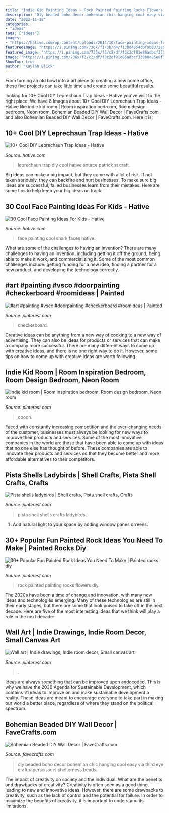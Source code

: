 ```yaml
---
title: "Indie Kid Painting Ideas ~ Rock Painted Painting Rocks Flowers Diy"
description: "Diy beaded boho decor bohemian chic hanging cool easy via third eye craftpaperscissors shelterness beads"
date: "2022-11-18"
categories:
- "ideas"
tags: ["ideas"]
images:
- "https://hative.com/wp-content/uploads/2014/10/face-painting-ideas-for-kids/12-shark.jpg"
featuredImage: "https://i.pinimg.com/736x/f1/3b/d4/f13bd4654c0f9b0372e54335d780d2e0.jpg"
featured_image: "https://i.pinimg.com/736x/f3/c2/df/f3c2df81e86adbcf330b0e05e0f3b4b7--shells.jpg"
image: "https://i.pinimg.com/736x/f3/c2/df/f3c2df81e86adbcf330b0e05e0f3b4b7--shells.jpg"
ShowToc: true
author: "Kaylah Blick"
---
```



From turning an old bowl into a art piece to creating a new home office, these five projects can take little time and create some beautiful results.

	

		
looking for 10+ Cool DIY Leprechaun Trap Ideas - Hative you've visit to the right place. We have 8 Images about 10+ Cool DIY Leprechaun Trap Ideas - Hative like indie kid room | Room inspiration bedroom, Room design bedroom, Neon room, Bohemian Beaded DIY Wall Decor | FaveCrafts.com and also Bohemian Beaded DIY Wall Decor | FaveCrafts.com. Here it is:
		
    
## 10+ Cool DIY Leprechaun Trap Ideas - Hative

<img loading=lazy src="https://hative.com/wp-content/uploads/2014/06/leprechaun-trap-ideas/9-leprechaun-trap-ideas.jpg" onerror="this.onerror=null;this.src='https://tse2.mm.bing.net/th?id=OIP.xLMajJcDS9m5vbeMYdK-CgHaJ4&amp;pid=15.1';" alt="10+ Cool DIY Leprechaun Trap Ideas - Hative">

_Source: hative.com_

>leprechaun trap diy cool hative source patrick st craft. 

	

Big ideas can make a big impact, but they come with a lot of risk. If not taken seriously, they can backfire and hurt businesses. To make sure big ideas are successful, failed businesses learn from their mistakes. Here are some tips to help keep your big ideas on track:

    
## 30 Cool Face Painting Ideas For Kids - Hative

<img loading=lazy src="https://hative.com/wp-content/uploads/2014/10/face-painting-ideas-for-kids/12-shark.jpg" onerror="this.onerror=null;this.src='https://tse3.mm.bing.net/th?id=OIP.HLBHPLP6m77Xd6Hgsou70gHaJl&amp;pid=15.1';" alt="30 Cool Face Painting Ideas For Kids - Hative">

_Source: hative.com_

>face painting cool shark faces hative. 

	

What are some of the challenges to having an invention?
There are many challenges to having an invention, including getting it off the ground, being able to make it work, and commercializing it. Some of the most common challenges include: getting funding for a new idea, finding a partner for a new product, and developing the technology correctly.

    
## #art #painting #vsco #doorpainting #checkerboard #roomideas | Painted

<img loading=lazy src="https://i.pinimg.com/736x/f1/3b/d4/f13bd4654c0f9b0372e54335d780d2e0.jpg" onerror="this.onerror=null;this.src='https://tse1.mm.bing.net/th?id=OIP.TtpBsrsCvZdDY6YZG5wwXgHaJ3&amp;pid=15.1';" alt="#art #painting #vsco #doorpainting #checkerboard #roomideas | Painted">

_Source: pinterest.com_

>checkerboard. 

	

Creative ideas can be anything from a new way of cooking to a new way of advertising. They can also be ideas for products or services that can make a company more successful. There are many different ways to come up with creative ideas, and there is no one right way to do it. However, some tips on how to come up with creative ideas are worth following.

    
## Indie Kid Room | Room Inspiration Bedroom, Room Design Bedroom, Neon Room

<img loading=lazy src="https://i.pinimg.com/736x/b9/7f/4a/b97f4ace711da8267fd73e712106e156.jpg" onerror="this.onerror=null;this.src='https://tse1.mm.bing.net/th?id=OIP.-ZSCDtoVfDyksy29mnE6zQHaJ3&amp;pid=15.1';" alt="indie kid room | Room inspiration bedroom, Room design bedroom, Neon room">

_Source: pinterest.com_

>ooooh. 

	

Faced with constantly increasing competition and the ever-changing needs of the customer, businesses must always be looking for new ways to improve their products and services. Some of the most innovative companies in the world are those that have been able to come up with ideas that no one else has thought of before. These companies are able to innovate their products and services so that they become better and more affordable alternatives to their competitors.

    
## Pista Shells Ladybirds | Shell Crafts, Pista Shell Crafts, Crafts

<img loading=lazy src="https://i.pinimg.com/736x/f3/c2/df/f3c2df81e86adbcf330b0e05e0f3b4b7--shells.jpg" onerror="this.onerror=null;this.src='https://tse4.mm.bing.net/th?id=OIP.bJ3kZQhdPoBUzLK4xCVLuQHaJ3&amp;pid=15.1';" alt="Pista shells ladybirds | Shell crafts, Pista shell crafts, Crafts">

_Source: pinterest.com_

>pista shell shells crafts ladybirds. 

	

1. Add natural light to your space by adding window panes orreens.

    
## 30+ Popular Fun Painted Rock Ideas You Need To Make | Painted Rocks Diy

<img loading=lazy src="https://i.pinimg.com/736x/db/72/e4/db72e485c8c2f5c84bb4efc8bec0b716.jpg" onerror="this.onerror=null;this.src='https://tse3.mm.bing.net/th?id=OIP.31MckTC0ycxuhNhlJizD4wAAAA&amp;pid=15.1';" alt="30+ Popular Fun Painted Rock Ideas You Need To Make | Painted rocks diy">

_Source: pinterest.com_

>rock painted painting rocks flowers diy. 

	

The 2020s have been a time of change and innovation, with many new ideas and technologies emerging. Many of these technologies are still in their early stages, but there are some that look poised to take off in the next decade. Here are five of the most interesting ideas that we think will play a role in the next decade:

    
## Wall Art | Indie Drawings, Indie Room Decor, Small Canvas Art

<img loading=lazy src="https://i.pinimg.com/736x/9b/f4/c1/9bf4c173be8ee980f55fcbb867c35c3c.jpg" onerror="this.onerror=null;this.src='https://tse4.mm.bing.net/th?id=OIP.b82gorYlz4KpdPo7fdK29AHaOk&amp;pid=15.1';" alt="Wall art | Indie drawings, Indie room decor, Small canvas art">

_Source: pinterest.com_

>. 

	

Ideas are always something that can be improved upon andocoded. This is why we have the 2030 Agenda for Sustainable Development, which contains 21 ideas to improve on and make sustainable development a reality. These ideas are meant to encourage everyone to take part in making our world a better place, regardless of where they stand on the political spectrum.

    
## Bohemian Beaded DIY Wall Decor | FaveCrafts.com

<img loading=lazy src="http://irepo.primecp.com/2016/03/274326/Bohemian-Beaded-DIY-Wall-Decor_ExtraLarge700_ID-1579882.jpg?v=1579882" onerror="this.onerror=null;this.src='https://tse1.mm.bing.net/th?id=OIP.wgw_sKqnrvs5EwtFc0vRhgHaK4&amp;pid=15.1';" alt="Bohemian Beaded DIY Wall Decor | FaveCrafts.com">

_Source: favecrafts.com_

>diy beaded boho decor bohemian chic hanging cool easy via third eye craftpaperscissors shelterness beads. 

	

The impact of creativity on society and the individual: What are the benefits and drawbacks of creativity?
Creativity is often seen as a good thing, leading to new and innovative ideas. However, there are some drawbacks to creativity, such as the lack of control and the potential for failure. In order to maximize the benefits of creativity, it is important to understand its limitations.

